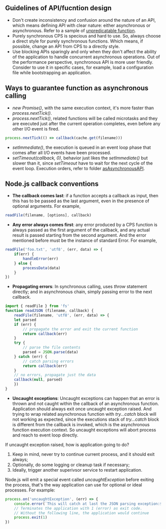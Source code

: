 ## Guidelines of API/fucntion design
- Don't create inconsistency and confusion around the nature of an API, which means defining API with clear nature: either asynchronous or asynchronous. Refer to a sample of [unpredicatable function](./chapter3-callback-events/unpredicatableFunction).
- Purely synchronous CPS is specious and hard to use. So, always choose a direct style for purely synchronous functions. Which means, if possible, change an API from CPS to a directly style.
- Use blocking APIs sparingly and only when they don't affect the ability of the application to handle concurrent asynchronous operations. Out of the performance perspective, synchronous API is more user friendly. Consider to use it in specific cases, for example, load a configuration file while bootstrapping an application.

## Ways to guarantee function as asynchronous calling
- *new Promise()*, with the same execution context, it's more faster than *process.nextTick()*.
- *process.nextTick()*, related functions will be called microtasks and they are executed just after the current operation completes, even before any other I/O event is fired.
```javascript
process.nextTick(() => callback(cache.get(filename)))
```
- *setImmediate()*, the execution is queued in an event loop phase that comes after all I/O events have been processed.
- *setTimeout(callback, 0)*, behavior just likes the *setImmediate()* but slower than it, since *setTimeout* have to wait for the next cycle of the event loop.
Execution orders, refer to folder [asAsynchronousAPI](./asAsynchronousAPI).

## Node.js callback conventions
- **The callback comes last**: if a function accepts a callback as input, then this has to be passed as the last argument, even in the presence of optional arguments. For example,
```javascript
readFile(filename, [options], callback)
```
- **Any error always comes first**: any error produced by a CPS function is always passed as the first argument of the callback, and any actual result is passed starting from the second argument. And the error mentioned before must be the instance of standard Error. For example,
```javascript
readFile('foo.txt', 'utf8', (err, data) => {
    if(err) {
        handleError(err)
    } else {
        processData(data)
    }
})
```
- **Propagating errors**: In synchronous calling, uses *throw* statement directly; and in asynchronous chain, simply passing error to the next callback.
```javascript
import { readFile } from 'fs'
function readJSON (filename, callback) {
    readFile(filename, 'utf8', (err, data) => {
    let parsed
    if (err) {
        // propagate the error and exit the current function
        return callback(err)
    }
    try {
        // parse the file contents
        parsed = JSON.parse(data)
    } catch (err) {
        // catch parsing errors
        return callback(err)
    }
    // no errors, propagate just the data
    callback(null, parsed)
    })
}
```
- **Uncaught exceptions**: Uncaught exceptions can happen that an error is thrown and not caught within the callback of an asynchronous function.
Application should always exit once uncaught exception raised. And trying to wrap related asynchronous function with *try...catch* block will not working as expected, since the executions stack of *try...catch* block is different from the callback is invoked, which is the asynchronous function execution context. So uncaught exceptions will abort process and reach to event loop directly.
   
If uncaught exception raised, how is application going to do?
   
   1. Keep in mind, never try to continue current process, and it should exit always;
   2. Optionally, do some logging or cleanup task if necessary;
   3. Ideally, trigger another superivsor service to restart application.
   
Node.js will emit a special event called *uncaughtException* before exiting the process, that's the way application can use for optional or ideal processes. For example:
   
```javascript
process.on('uncaughtException', (err) => {
    console.error(`This will catch at last the JSON parsing exception:${err.message}`)
    // Terminates the application with 1 (error) as exit code.
    // Without the following line, the application would continue
    process.exit(1)
})
```
